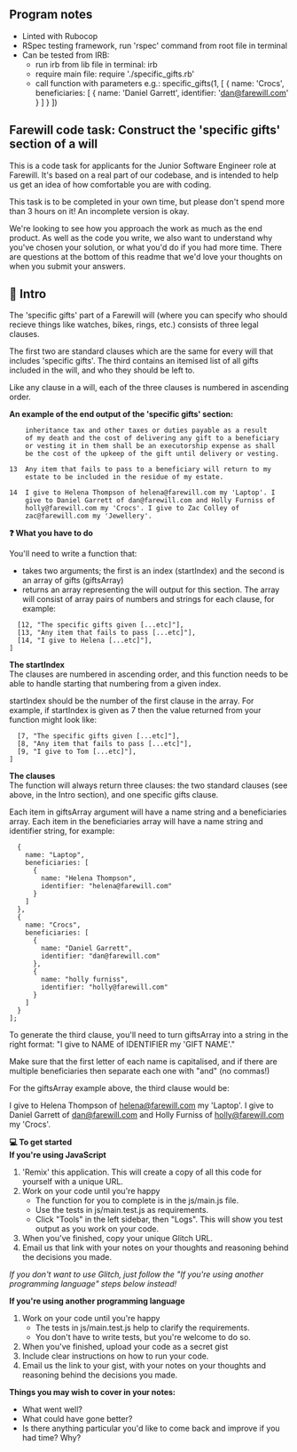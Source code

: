 ## Program notes
- Linted with Rubocop
- RSpec testing framework, run 'rspec' command from root file in terminal
- Can be tested from IRB: 
  * run irb from lib file in terminal: irb
  * require main file: require './specific_gifts.rb'
  * call function with parameters e.g.: specific_gifts(1, [
    {
      name: 'Crocs',
      beneficiaries: [
        {
          name: 'Daniel Garrett',
          identifier: 'dan@farewill.com'
        }
      ]
    }
  ])
    
      
## Farewill code task: Construct the 'specific gifts' section of a will  
This is a code task for applicants for the Junior Software Engineer role at Farewill. It's based on a real part of our codebase, and is intended to help us get an idea of how comfortable you are with coding.

This task is to be completed in your own time, but please don't spend more than 3 hours on it! An incomplete version is okay.

We're looking to see how you approach the work as much as the end product. As well as the code you write, we also want to understand why you've chosen your solution, or what you'd do if you had more time. There are questions at the bottom of this readme that we'd love your thoughts on when you submit your answers.

## 👋 Intro  
The 'specific gifts' part of a Farewill will (where you can specify who should recieve things like watches, bikes, rings, etc.) consists of three legal clauses.

The first two are standard clauses which are the same for every will that includes 'specific gifts'. The third contains an itemised list of all gifts included in the will, and who they should be left to.

Like any clause in a will, each of the three clauses is numbered in ascending order.

**An example of the end output of the 'specific gifts' section:**  

```12  The specific gifts given by this Will shall be paid free of
    inheritance tax and other taxes or duties payable as a result
    of my death and the cost of delivering any gift to a beneficiary
    or vesting it in them shall be an executorship expense as shall
    be the cost of the upkeep of the gift until delivery or vesting.

13  Any item that fails to pass to a beneficiary will return to my
    estate to be included in the residue of my estate.

14  I give to Helena Thompson of helena@farewill.com my 'Laptop'. I
    give to Daniel Garrett of dan@farewill.com and Holly Furniss of
    holly@farewill.com my 'Crocs'. I give to Zac Colley of
    zac@farewill.com my 'Jewellery'.
```

**❓ What you have to do**  

You'll need to write a function that:

* takes two arguments; the first is an index (startIndex) and the second is an array of gifts (giftsArray)
* returns an array representing the will output for this section. The array will consist of array pairs of numbers and strings for each clause, for example:

```[
  [12, "The specific gifts given [...etc]"],
  [13, "Any item that fails to pass [...etc]"],
  [14, "I give to Helena [...etc]"],
]
```

**The startIndex**  
The clauses are numbered in ascending order, and this function needs to be able to handle starting that numbering from a given index.

startIndex should be the number of the first clause in the array. For example, if startIndex is given as 7 then the value returned from your function might look like:

```[
  [7, "The specific gifts given [...etc]"],
  [8, "Any item that fails to pass [...etc]"],
  [9, "I give to Tom [...etc]"],
]
```

**The clauses**  
The function will always return three clauses: the two standard clauses (see above, in the Intro section), and one specific gifts clause.

Each item in giftsArray argument will have a name string and a beneficiaries array. Each item in the beneficiaries array will have a name string and identifier string, for example:

```const giftsArray = [
  {
    name: "Laptop",
    beneficiaries: [
      {
        name: "Helena Thompson",
        identifier: "helena@farewill.com"
      }
    ]
  },
  {
    name: "Crocs",
    beneficiaries: [
      {
        name: "Daniel Garrett",
        identifier: "dan@farewill.com"
      },
      {
        name: "holly furniss",
        identifier: "holly@farewill.com"
      }
    ]
  }
];
```

To generate the third clause, you'll need to turn giftsArray into a string in the right format: "I give to NAME of IDENTIFIER my 'GIFT NAME'."

Make sure that the first letter of each name is capitalised, and if there are multiple beneficiaries then separate each one with "and" (no commas!)

For the giftsArray example above, the third clause would be:

I give to Helena Thompson of helena@farewill.com my 'Laptop'. I give to Daniel Garrett of dan@farewill.com and Holly Furniss of holly@farewill.com my 'Crocs'.

**💻 To get started**  
**If you're using JavaScript**  
1. 'Remix' this application. This will create a copy of all this code for yourself with a unique URL.
2. Work on your code until you're happy
    * The function for you to complete is in the js/main.js file.
    * Use the tests in js/main.test.js as requirements.
    * Click "Tools" in the left sidebar, then "Logs". This will show you test output as you work on your code.
3. When you've finished, copy your unique Glitch URL.
4. Email us that link with your notes on your thoughts and reasoning behind the decisions you made.

*If you don't want to use Glitch, just follow the "If you're using another programming language" steps below instead!*

**If you're using another programming language**  
1. Work on your code until you're happy
    * The tests in js/main.test.js help to clarify the requirements.
    * You don't have to write tests, but you're welcome to do so.
2. When you've finished, upload your code as a secret gist
3. Include clear instructions on how to run your code.
4. Email us the link to your gist, with your notes on your thoughts and reasoning behind the decisions you made.

**Things you may wish to cover in your notes:**  
* What went well?  
* What could have gone better?  
* Is there anything particular you'd like to come back and improve if you had time? Why?  